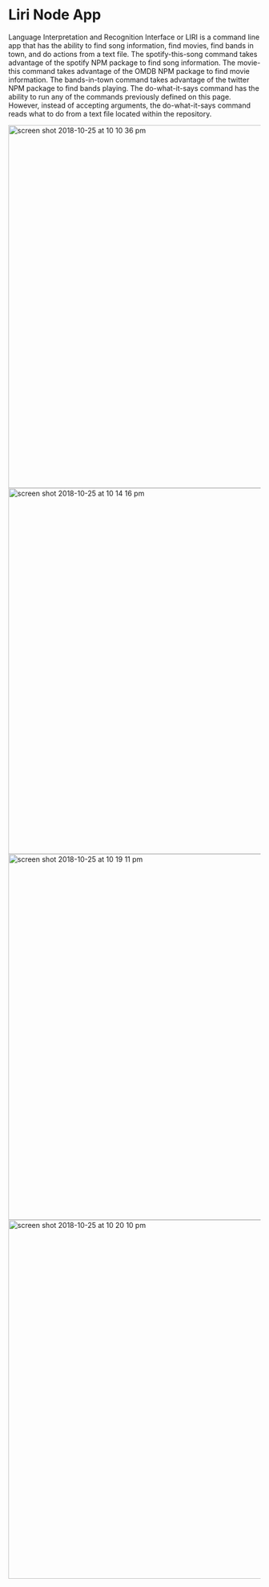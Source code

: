 # Liri Node App

Language Interpretation and Recognition Interface or LIRI is a command line app that has the ability to find song information, find movies, find bands in town, and do actions from a text file. The spotify-this-song command takes advantage of the spotify NPM package to find song information. The movie-this command takes advantage of the OMDB NPM package to find movie information. The bands-in-town command takes advantage of the twitter NPM package to find bands playing. The do-what-it-says command has the ability to run any of the commands previously defined on this page.  However, instead of accepting arguments, the do-what-it-says command reads what to do from a text file located within the repository.


<img width="723" alt="screen shot 2018-10-25 at 10 10 36 pm" src="https://user-images.githubusercontent.com/40728221/47546058-50678d80-d8a4-11e8-8994-aafe9f9d0d1a.png">

<img width="729" alt="screen shot 2018-10-25 at 10 14 16 pm" src="https://user-images.githubusercontent.com/40728221/47546065-5b222280-d8a4-11e8-9f14-11009221cd89.png">

<img width="729" alt="screen shot 2018-10-25 at 10 19 11 pm" src="https://user-images.githubusercontent.com/40728221/47546069-61b09a00-d8a4-11e8-8551-a8274a804e66.png">

<img width="715" alt="screen shot 2018-10-25 at 10 20 10 pm" src="https://user-images.githubusercontent.com/40728221/47546079-6a08d500-d8a4-11e8-8c6e-6a9d01ebea80.png">
